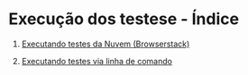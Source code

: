 # Execução dos testese - Índice

1. [Executando testes da Nuvem (Browserstack)](/docs/c-estrategia-teste/01_teste-nuvem.md)

2. [Executando testes via linha de comando](/docs/c-estrategia-teste/02_teste-linha-de-comando.md)

